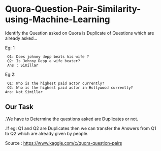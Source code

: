 # Quora-Question-Pair-Similarity-using-Machine-Learning

Identify the Question asked on Quora is Duplicate of Questions which are already asked...

Eg: 1 


     
     Q1: Does johnny depp beats his wife ?
     Q2: Is Johnny Depp a wife beater?
     Ans : Simillar
    
Eg 2:



     Q1: Who is the highest paid actor currently?
     Q2: Who is the highest paid actor in Hollywood currently?
    Ans: Not Simillar
    
 ## Our Task
 
 .We have to Determine the questions asked are Duplicates or not.

.If eg: Q1 and Q2 are Duplicates then we can transfer the Answers from Q1 to Q2 which are already given by people.

Source : https://www.kaggle.com/c/quora-question-pairs

